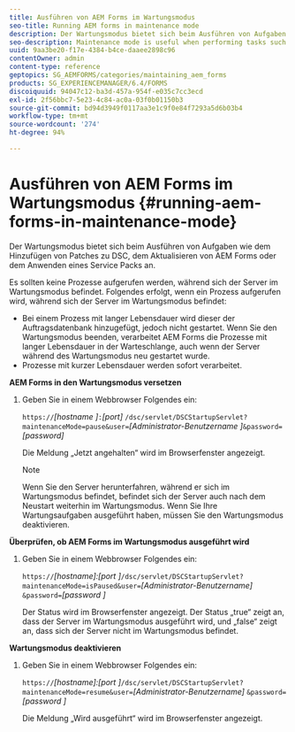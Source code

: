 ```yaml
---
title: Ausführen von AEM Forms im Wartungsmodus
seo-title: Running AEM forms in maintenance mode
description: Der Wartungsmodus bietet sich beim Ausführen von Aufgaben wie dem Hinzufügen von Patches zu DSC, dem Aktualisieren von AEM Forms oder dem Anwenden eines Service Packs an. Erfahren Sie mehr über die Ausführung von AEM Forms im Wartungsmodus.
seo-description: Maintenance mode is useful when performing tasks such as patching a DSC, upgrading AEM forms, or applying a service pack. Learn more about running AEM forms in maintenance mode.
uuid: 9aa3be20-f17e-4384-b4ce-daaee2898c96
contentOwner: admin
content-type: reference
geptopics: SG_AEMFORMS/categories/maintaining_aem_forms
products: SG_EXPERIENCEMANAGER/6.4/FORMS
discoiquuid: 94047c12-ba3d-457a-954f-e035c7cc3ecd
exl-id: 2f56bbc7-5e23-4c84-ac0a-03f0b01150b3
source-git-commit: bd94d3949f0117aa3e1c9f0e84f7293a5d6b03b4
workflow-type: tm+mt
source-wordcount: '274'
ht-degree: 94%

---
```


# Ausführen von AEM Forms im Wartungsmodus {#running-aem-forms-in-maintenance-mode}

Der Wartungsmodus bietet sich beim Ausführen von Aufgaben wie dem Hinzufügen von Patches zu DSC, dem Aktualisieren von AEM Forms oder dem Anwenden eines Service Packs an.

Es sollten keine Prozesse aufgerufen werden, während sich der Server im Wartungsmodus befindet. Folgendes erfolgt, wenn ein Prozess aufgerufen wird, während sich der Server im Wartungsmodus befindet:

* Bei einem Prozess mit langer Lebensdauer wird dieser der Auftragsdatenbank hinzugefügt, jedoch nicht gestartet. Wenn Sie den Wartungsmodus beenden, verarbeitet AEM Forms die Prozesse mit langer Lebensdauer in der Warteschlange, auch wenn der Server während des Wartungsmodus neu gestartet wurde.
* Prozesse mit kurzer Lebensdauer werden sofort verarbeitet.

**AEM Forms in den Wartungsmodus versetzen**

1. Geben Sie in einem Webbrowser Folgendes ein:

   `https://`*[hostname ]*`:`*[port]* `/dsc/servlet/DSCStartupServlet?maintenanceMode=pause&user=`*[Administrator-Benutzername ]*`&password=`*[password]*

   Die Meldung „Jetzt angehalten“ wird im Browserfenster angezeigt.

   >[!NOTE]
   >
   >Wenn Sie den Server herunterfahren, während er sich im Wartungsmodus befindet, befindet sich der Server auch nach dem Neustart weiterhin im Wartungsmodus. Wenn Sie Ihre Wartungsaufgaben ausgeführt haben, müssen Sie den Wartungsmodus deaktivieren.

**Überprüfen, ob AEM Forms im Wartungsmodus ausgeführt wird**

1. Geben Sie in einem Webbrowser Folgendes ein:

   `https://`*[hostname]:[port ]*`/dsc/servlet/DSCStartupServlet?maintenanceMode=isPaused&user=`*[Administrator-Benutzername]* `&password=`*[password ]*

   Der Status wird im Browserfenster angezeigt. Der Status „true“ zeigt an, dass der Server im Wartungsmodus ausgeführt wird, und „false“ zeigt an, dass sich der Server nicht im Wartungsmodus befindet.

**Wartungsmodus deaktivieren**

1. Geben Sie in einem Webbrowser Folgendes ein:

   `https://`*[hostname]:[port ]*`/dsc/servlet/DSCStartupServlet?maintenanceMode=resume&user=`*[Administrator-Benutzername]* `&password=`*[password ]*

   Die Meldung „Wird ausgeführt“ wird im Browserfenster angezeigt.
